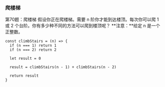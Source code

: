 ### 爬楼梯

第70题：爬楼梯
假设你正在爬楼梯。需要 n 阶你才能到达楼顶。每次你可以爬 1 或 2 个台阶。你有多少种不同的方法可以爬到楼顶呢？ **注意：**给定 n 是一个正整数。

```
const climbStairs = (n) => {
  if (n === 1) return 1
  if (n === 2) return 2

  let result = 0

  result = climbStairs(n - 1) + climbStairs(n - 2)

  return result
}
```